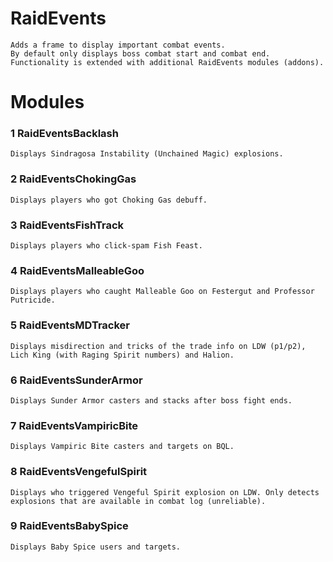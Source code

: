 # RaidEvents

    Adds a frame to display important combat events.
    By default only displays boss combat start and combat end.
    Functionality is extended with additional RaidEvents modules (addons).

# Modules

### 1 RaidEventsBacklash
    Displays Sindragosa Instability (Unchained Magic) explosions.
### 2 RaidEventsChokingGas
    Displays players who got Choking Gas debuff.
### 3 RaidEventsFishTrack
    Displays players who click-spam Fish Feast.
### 4 RaidEventsMalleableGoo
    Displays players who caught Malleable Goo on Festergut and Professor Putricide.
### 5 RaidEventsMDTracker
    Displays misdirection and tricks of the trade info on LDW (p1/p2), Lich King (with Raging Spirit numbers) and Halion.
### 6 RaidEventsSunderArmor
    Displays Sunder Armor casters and stacks after boss fight ends.
### 7 RaidEventsVampiricBite
    Displays Vampiric Bite casters and targets on BQL.
### 8 RaidEventsVengefulSpirit
    Displays who triggered Vengeful Spirit explosion on LDW. Only detects explosions that are available in combat log (unreliable).
### 9 RaidEventsBabySpice
    Displays Baby Spice users and targets.
